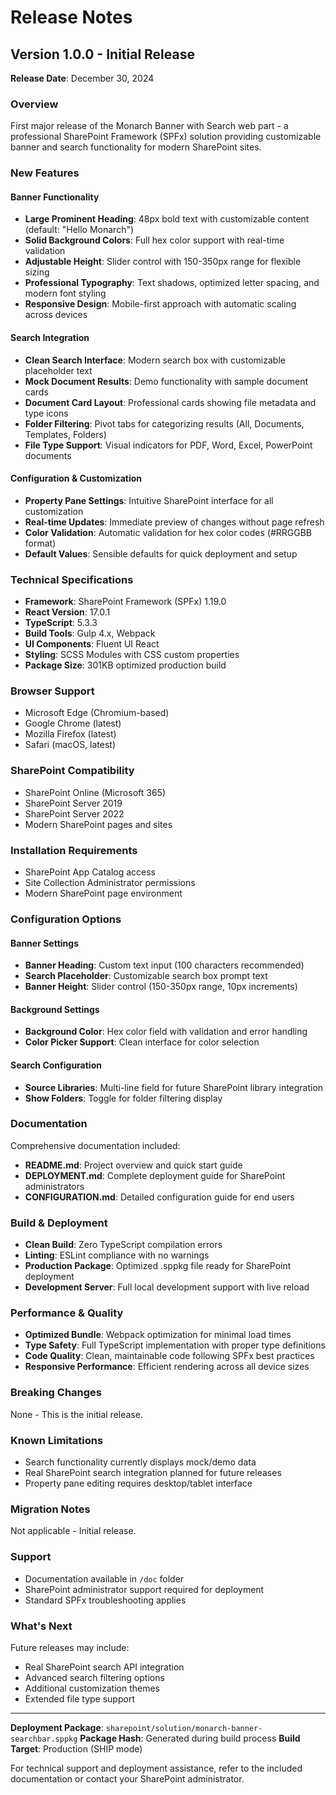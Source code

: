 # Release Notes

## Version 1.0.0 - Initial Release
**Release Date**: December 30, 2024

### Overview
First major release of the Monarch Banner with Search web part - a professional SharePoint Framework (SPFx) solution providing customizable banner and search functionality for modern SharePoint sites.

### New Features

#### Banner Functionality
- **Large Prominent Heading**: 48px bold text with customizable content (default: "Hello Monarch")
- **Solid Background Colors**: Full hex color support with real-time validation
- **Adjustable Height**: Slider control with 150-350px range for flexible sizing
- **Professional Typography**: Text shadows, optimized letter spacing, and modern font styling
- **Responsive Design**: Mobile-first approach with automatic scaling across devices

#### Search Integration
- **Clean Search Interface**: Modern search box with customizable placeholder text
- **Mock Document Results**: Demo functionality with sample document cards
- **Document Card Layout**: Professional cards showing file metadata and type icons
- **Folder Filtering**: Pivot tabs for categorizing results (All, Documents, Templates, Folders)
- **File Type Support**: Visual indicators for PDF, Word, Excel, PowerPoint documents

#### Configuration & Customization
- **Property Pane Settings**: Intuitive SharePoint interface for all customization
- **Real-time Updates**: Immediate preview of changes without page refresh
- **Color Validation**: Automatic validation for hex color codes (#RRGGBB format)
- **Default Values**: Sensible defaults for quick deployment and setup

### Technical Specifications
- **Framework**: SharePoint Framework (SPFx) 1.19.0
- **React Version**: 17.0.1
- **TypeScript**: 5.3.3
- **Build Tools**: Gulp 4.x, Webpack
- **UI Components**: Fluent UI React
- **Styling**: SCSS Modules with CSS custom properties
- **Package Size**: 301KB optimized production build

### Browser Support
- Microsoft Edge (Chromium-based)
- Google Chrome (latest)
- Mozilla Firefox (latest)  
- Safari (macOS, latest)

### SharePoint Compatibility
- SharePoint Online (Microsoft 365)
- SharePoint Server 2019
- SharePoint Server 2022
- Modern SharePoint pages and sites

### Installation Requirements
- SharePoint App Catalog access
- Site Collection Administrator permissions
- Modern SharePoint page environment

### Configuration Options

#### Banner Settings
- **Banner Heading**: Custom text input (100 characters recommended)
- **Search Placeholder**: Customizable search box prompt text
- **Banner Height**: Slider control (150-350px range, 10px increments)

#### Background Settings  
- **Background Color**: Hex color field with validation and error handling
- **Color Picker Support**: Clean interface for color selection

#### Search Configuration
- **Source Libraries**: Multi-line field for future SharePoint library integration
- **Show Folders**: Toggle for folder filtering display

### Documentation
Comprehensive documentation included:
- **README.md**: Project overview and quick start guide
- **DEPLOYMENT.md**: Complete deployment guide for SharePoint administrators
- **CONFIGURATION.md**: Detailed configuration guide for end users

### Build & Deployment
- **Clean Build**: Zero TypeScript compilation errors
- **Linting**: ESLint compliance with no warnings
- **Production Package**: Optimized .sppkg file ready for SharePoint deployment
- **Development Server**: Full local development support with live reload

### Performance & Quality
- **Optimized Bundle**: Webpack optimization for minimal load times
- **Type Safety**: Full TypeScript implementation with proper type definitions
- **Code Quality**: Clean, maintainable code following SPFx best practices
- **Responsive Performance**: Efficient rendering across all device sizes

### Breaking Changes
None - This is the initial release.

### Known Limitations
- Search functionality currently displays mock/demo data
- Real SharePoint search integration planned for future releases
- Property pane editing requires desktop/tablet interface

### Migration Notes
Not applicable - Initial release.

### Support
- Documentation available in `/doc` folder
- SharePoint administrator support required for deployment
- Standard SPFx troubleshooting applies

### What's Next
Future releases may include:
- Real SharePoint search API integration
- Advanced search filtering options
- Additional customization themes
- Extended file type support

---

**Deployment Package**: `sharepoint/solution/monarch-banner-searchbar.sppkg`
**Package Hash**: Generated during build process
**Build Target**: Production (SHIP mode)

For technical support and deployment assistance, refer to the included documentation or contact your SharePoint administrator. 